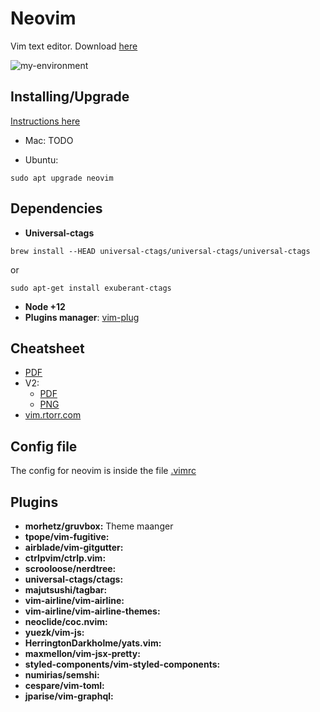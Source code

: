# Neovim

Vim text editor. Download [here](https://neovim.io/)

![my-environment](./images/noevim.png)

## Installing/Upgrade

[Instructions here](https://github.com/neovim/neovim/wiki/Installing-Neovim)

- Mac: TODO

- Ubuntu: 

```
sudo apt upgrade neovim
```

## Dependencies

- **Universal-ctags**
```
brew install --HEAD universal-ctags/universal-ctags/universal-ctags
```

or 

```
sudo apt-get install exuberant-ctags
```

- **Node +12**
- **Plugins manager**: [vim-plug](https://github.com/junegunn/vim-plug)

## Cheatsheet

- [PDF](./assets/vim/vim-cheatsheet.pdf)
- V2:
    - [PDF](./assets/vim/vim-poster.pdf)
    - [PNG](./assets/vim/vim-poster.png)
- [vim.rtorr.com](https://vim.rtorr.com/)

## Config file

The config for neovim is inside the file [.vimrc](../.vimrc)

## Plugins

- **morhetz/gruvbox:** Theme maanger
- **tpope/vim-fugitive:**
- **airblade/vim-gitgutter:**
- **ctrlpvim/ctrlp.vim:**
- **scrooloose/nerdtree:**
- **universal-ctags/ctags:**
- **majutsushi/tagbar:**
- **vim-airline/vim-airline:**
- **vim-airline/vim-airline-themes:**
- **neoclide/coc.nvim:**
- **yuezk/vim-js:**
- **HerringtonDarkholme/yats.vim:**
- **maxmellon/vim-jsx-pretty:**
- **styled-components/vim-styled-components:**
- **numirias/semshi:**
- **cespare/vim-toml:**
- **jparise/vim-graphql:**
